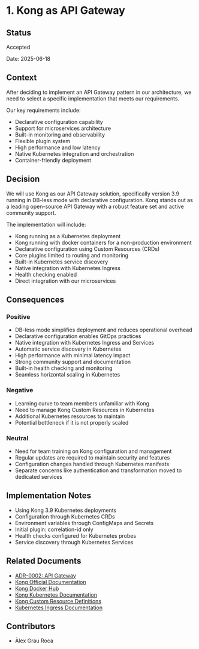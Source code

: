 # 1. Kong as API Gateway

## Status

Accepted

Date: 2025-06-18

## Context

After deciding to implement an API Gateway pattern in our architecture, we need to select a specific implementation that
meets our requirements.

Our key requirements include:

- Declarative configuration capability
- Support for microservices architecture
- Built-in monitoring and observability
- Flexible plugin system
- High performance and low latency
- Native Kubernetes integration and orchestration
- Container-friendly deployment

## Decision

We will use Kong as our API Gateway solution, specifically version 3.9 running in DB-less mode with declarative
configuration. Kong stands out as a leading open-source API Gateway with a robust feature set and active
community support.

The implementation will include:

- Kong running as a Kubernetes deployment
- Kong running with docker containers for a non-production environment
- Declarative configuration using Custom Resources (CRDs)
- Core plugins limited to routing and monitoring
- Built-in Kubernetes service discovery
- Native integration with Kubernetes Ingress
- Health checking enabled
- Direct integration with our microservices

## Consequences

### Positive

- DB-less mode simplifies deployment and reduces operational overhead
- Declarative configuration enables GitOps practices
- Native integration with Kubernetes Ingress and Services
- Automatic service discovery in Kubernetes
- High performance with minimal latency impact
- Strong community support and documentation
- Built-in health checking and monitoring
- Seamless horizontal scaling in Kubernetes

### Negative

- Learning curve to team members unfamiliar with Kong
- Need to manage Kong Custom Resources in Kubernetes
- Additional Kubernetes resources to maintain
- Potential bottleneck if it is not properly scaled

### Neutral

- Need for team training on Kong configuration and management
- Regular updates are required to maintain security and features
- Configuration changes handled through Kubernetes manifests
- Separate concerns like authentication and transformation moved to dedicated services

## Implementation Notes

- Using Kong 3.9 Kubernetes deployments
- Configuration through Kubernetes CRDs
- Environment variables through ConfigMaps and Secrets
- Initial plugin: correlation-id only
- Health checks configured for Kubernetes probes
- Service discovery through Kubernetes Services

## Related Documents

- [ADR-0002: API Gateway](./../../global/0002-api-gateway.md)
- [Kong Official Documentation](https://docs.konghq.com/)
- [Kong Docker Hub](https://hub.docker.com/_/kong)
- [Kong Kubernetes Documentation](https://docs.konghq.com/kubernetes-ingress-controller/)
- [Kong Custom Resource Definitions](https://docs.konghq.com/kubernetes-ingress-controller/latest/references/custom-resources/)
- [Kubernetes Ingress Documentation](https://kubernetes.io/docs/concepts/services-networking/ingress/)

## Contributors

- Àlex Grau Roca